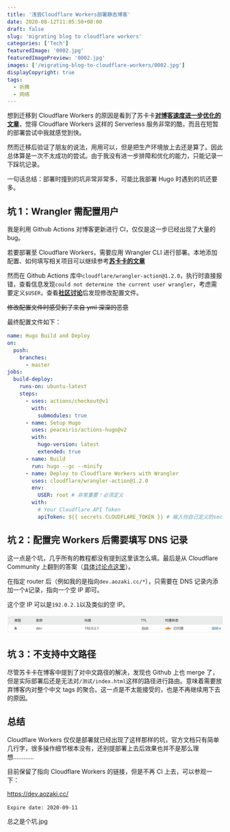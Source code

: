 ```yaml
---
title: '浅尝Cloudflare Workers部署静态博客'
date: 2020-08-12T11:05:50+08:00
draft: false
slug: 'migrating blog to cloudflare workers'
categories: ['Tech']
featuredImage: '0002.jpg'
featuredImagePreview: '0002.jpg'
images: ['/migrating-blog-to-cloudflare-workers/0002.jpg']
displayCopyright: true
tags:
  - 折腾
  - 网络
---
```


想到迁移到 Cloudflare Workers 的原因是看到了苏卡卡[**对博客速度进一步优化的文章**](https://blog.skk.moe/post/deploy-blog-to-cf-workers-site/)，觉得 Cloudflare Workers 这样的 Serverless 服务非常的酷，而且在短暂的部署尝试中我就感觉到快。

然而迁移后验证了朋友的说法，用用可以，但是把生产环境放上去还是算了。因此总体算是一次不太成功的尝试。由于我没有进一步排障和优化的能力，只能记录一下踩坑记录。

一句话总结：部署时撞到的坑非常非常多，可能比我部署 Hugo 时遇到的坑还要多。

## 坑 1：Wrangler 需配置用户

我是利用 Github Actions 对博客更新进行 CI，仅仅是这一步已经出现了大量的 bug。

若要部署至 Cloudflare Workers，需要应用 Wrangler CLI 进行部署。本地添加配置、如何填写相关项目可以继续参考[**苏卡卡的文章**](https://blog.skk.moe/post/deploy-blog-to-cf-workers-site/)

然而在 Github Actions 库中`cloudflare/wrangler-action@1.2.0`，执行时直接报错，查看信息发现`could not determine the current user wrangler`，考虑需要定义`$USER`，查看[**社区讨论**](https://github.com/cloudflare/wrangler-action/issues/12)后发现修改配置文件。

~~修改配置文件时感受到了来自 yml 深深的恶意~~

最终配置文件如下：

```yml
name: Hugo Build and Deploy
on:
  push:
    branches:
      - master
jobs:
  build-deploy:
    runs-on: ubuntu-latest
    steps:
      - uses: actions/checkout@v1
        with:
          submodules: true
      - name: Setup Hugo
        uses: peaceiris/actions-hugo@v2
        with:
          hugo-version: latest
          extended: true
      - name: Build
        run: hugo --gc --minify
      - name: Deploy to Cloudflare Workers with Wrangler
        uses: cloudflare/wrangler-action@1.2.0
        env:
          USER: root # 非常重要！必须定义
        with:
          # Your Cloudflare API Token
          apiToken: ${{ secrets.CLOUDFLARE_TOKEN }} # 输入你自己定义的secret名称
```

## 坑 2：配置完 Workers 后需要填写 DNS 记录

这一点是个坑，几乎所有的教程都没有提到这里该怎么填。最后是从 Cloudflare Community 上翻到的答案（[具体讨论点这里](https://community.cloudflare.com/t/setup-workers-on-personal-domain/88012/7)）。

在指定 router 后（例如我的是指向`dev.aozaki.cc/*`），只需要在 DNS 记录内添加一个`A`记录，指向一个空 IP 即可。

这个空 IP 可以是`192.0.2.1`以及类似的空 IP。

![0001](0001.jpg '其实就这么简单，但是连官方文档都没写，大部分教程也没写')

## 坑 3：不支持中文路径

尽管苏卡卡在博客中提到了对中文路径的解决，发现也 Github 上也 merge 了，但是实际部署后还是无法对`/测试/index.html`这样的路径进行路由。意味着需要放弃博客内对整个中文 tags 的聚合。这一点是不太能接受的，也是不再继续用下去的原因。

## 总结

Cloudflare Workers 仅仅是部署就已经出现了这样那样的坑，官方文档只有简单几行字，很多操作细节根本没有，还别提部署上去后效果也并不是那么理想…………

目前保留了指向 Cloudflare Workers 的链接，但是不再 CI 上去，可以参观一下：

https://dev.aozaki.cc/

`Expire date: 2020-09-11`

总之是个坑.jpg
